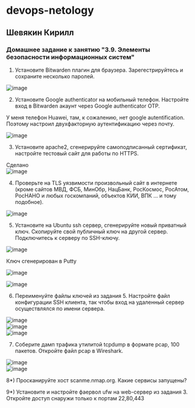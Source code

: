 # devops-netology  
## Шевякин Кирилл  

### Домашнее задание к занятию "3.9. Элементы безопасности информационных систем"

1) Установите Bitwarden плагин для браузера. Зарегестрируйтесь и сохраните несколько паролей.

![image](https://user-images.githubusercontent.com/93198418/155091793-2de00e57-42ee-4a80-b21b-e5f293dc4850.png)

2) Установите Google authenticator на мобильный телефон. Настройте вход в Bitwarden акаунт через Google authenticator OTP.

У меня телефон Huawei, там, к сожалению, нет google autentification. Поэтому настроил двухфакторную аутентификацию через почту.

![image](https://user-images.githubusercontent.com/93198418/155515899-2a5f714f-87b9-493d-b510-f46accbbb43c.png)

3) Установите apache2, сгенерируйте самоподписанный сертификат, настройте тестовый сайт для работы по HTTPS.

Сделано  
![image](https://user-images.githubusercontent.com/93198418/155521036-4fa739ec-49d6-4099-ad0d-0d06b2657cf3.png)  

4) Проверьте на TLS уязвимости произвольный сайт в интернете (кроме сайтов МВД, ФСБ, МинОбр, НацБанк, РосКосмос, РосАтом, РосНАНО и любых госкомпаний, объектов КИИ, ВПК ... и тому подобное).

![image](https://user-images.githubusercontent.com/93198418/155521913-a85c5538-bad2-4e62-ac08-7fe381403428.png)

5) Установите на Ubuntu ssh сервер, сгенерируйте новый приватный ключ. Скопируйте свой публичный ключ на другой сервер. Подключитесь к серверу по SSH-ключу.

![image](https://user-images.githubusercontent.com/93198418/155525387-638bcff9-a766-4860-bcc6-6351c2cbf9a3.png)  

Ключ сгенерирован в Putty  

![image](https://user-images.githubusercontent.com/93198418/155525719-cea1cac8-1960-4a7d-8710-92a0ed6e8622.png)  

![image](https://user-images.githubusercontent.com/93198418/155526019-d1df9cc9-fab9-4bd4-b0ae-447ba0a06d90.png)

6) Переименуйте файлы ключей из задания 5. Настройте файл конфигурации SSH клиента, так чтобы вход на удаленный сервер осуществлялся по имени сервера.

![image](https://user-images.githubusercontent.com/93198418/155527614-a87ccc0c-999c-4754-851f-12137c26ddd1.png)  
![image](https://user-images.githubusercontent.com/93198418/155527852-8e63a2bf-d7a8-413b-a7c4-0083bc1be527.png)  
![image](https://user-images.githubusercontent.com/93198418/155527667-d273952f-d01d-4a5f-a1f6-d398828a5d5b.png)  

7) Соберите дамп трафика утилитой tcpdump в формате pcap, 100 пакетов. Откройте файл pcap в Wireshark.

![image](https://user-images.githubusercontent.com/93198418/155531122-3149057e-765d-483f-8b3a-35ce829271db.png)  
![image](https://user-images.githubusercontent.com/93198418/155531045-8219bd55-88ea-4abc-bec0-b3399f2ed2a4.png)

8*) Просканируйте хост scanme.nmap.org. Какие сервисы запущены?

9*) Установите и настройте фаервол ufw на web-сервер из задания 3. Откройте доступ снаружи только к портам 22,80,443

